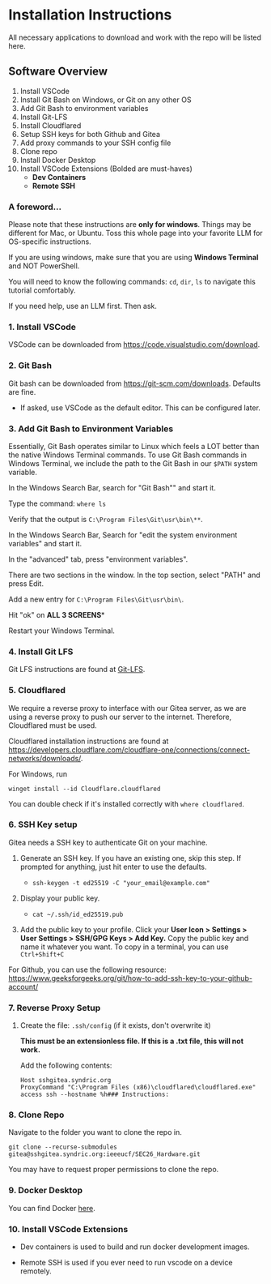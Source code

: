 # Installation Instructions

All necessary applications to download and work with the repo will be listed here.

## Software Overview

1. Install VSCode
2. Install Git Bash on Windows, or Git on any other OS
3. Add Git Bash to environment variables
4. Install Git-LFS
5. Install Cloudflared
6. Setup SSH keys for both Github and Gitea
7. Add proxy commands to your SSH config file
8. Clone repo
9. Install Docker Desktop
10. Install VSCode Extensions (Bolded are must-haves)
    - **Dev Containers**
    - **Remote SSH**

### A foreword...

Please note that these instructions are **only for windows**. Things may be different for Mac, or Ubuntu. Toss this whole page into your favorite LLM for OS-specific instructions.

If you are using windows, make sure that you are using **Windows Terminal** and NOT PowerShell.

You will need to know the following commands: `cd`, `dir`, `ls` to navigate this tutorial comfortably.

If you need help, use an LLM first. Then ask.

### 1. Install VSCode

VSCode can be downloaded from https://code.visualstudio.com/download.

### 2. Git Bash

Git bash can be downloaded from https://git-scm.com/downloads. Defaults are fine. 

* If asked, use VSCode as the default editor. This can be configured later.

### 3. Add Git Bash to Environment Variables

Essentially, Git Bash operates similar to Linux which feels a LOT better than the native Windows Terminal commands. To use Git Bash commands in Windows Terminal, we include the path to the Git Bash in our `$PATH` system variable.

In the Windows Search Bar, search for "Git Bash"" and start it.

Type the command: `where ls`

Verify that the output is `C:\Program Files\Git\usr\bin\**`.

In the Windows Search Bar, Search for "edit the system environment variables" and start it.

In the "advanced" tab, press "environment variables".

There are two sections in the window. In the top section, select "PATH" and press Edit.

Add a new entry for `C:\Program Files\Git\usr\bin\`.

Hit "ok" on **ALL 3 SCREENS***

Restart your Windows Terminal.

### 4. Install Git LFS

Git LFS instructions are found at [Git-LFS](https://git-lfs.com/).

### 5. Cloudflared

We require a reverse proxy to interface with our Gitea server, as we are using a reverse proxy to push our server to the internet. Therefore, Cloudflared must be used.

Cloudflared installation instructions are found at https://developers.cloudflare.com/cloudflare-one/connections/connect-networks/downloads/.

For Windows, run

```
winget install --id Cloudflare.cloudflared
```

You can double check if it's installed correctly with `where cloudflared`.

### 6. SSH Key setup

Gitea needs a SSH key to authenticate Git on your machine.

1. Generate an SSH key. If you have an existing one, skip this step. If prompted for anything, just hit enter to use the defaults.
   
   - `ssh-keygen -t ed25519 -C "your_email@example.com"`

2. Display your public key.
   
   - `cat ~/.ssh/id_ed25519.pub`

3. Add the public key to your profile. Click your **User Icon > Settings > User Settings > SSH/GPG Keys > Add Key.** Copy the public key and name it whatever you want. To copy in a terminal, you can 
   use `Ctrl+Shift+C`

For Github, you can use the following resource: https://www.geeksforgeeks.org/git/how-to-add-ssh-key-to-your-github-account/

### 7. Reverse Proxy Setup

1. Create the file: `.ssh/config` (if it exists, don't overwrite it)
   
   **This must be an extensionless file. If this is a .txt file, this will not work.**
   
   Add the following contents:
   
   ```
   Host sshgitea.syndric.org
   ProxyCommand "C:\Program Files (x86)\cloudflared\cloudflared.exe" access ssh --hostname %h### Instructions:
   
   ```

### 8. Clone Repo

Navigate to the folder you want to clone the repo in.

`git clone --recurse-submodules gitea@sshgitea.syndric.org:ieeeucf/SEC26_Hardware.git`

You may have to request proper permissions to clone the repo.

### 9. Docker Desktop

You can find Docker [here](https://www.docker.com/products/docker-desktop/).

### 10. Install VSCode Extensions

* Dev containers is used to build and run docker development images.

* Remote SSH is used if you ever need to run vscode on a device remotely.


